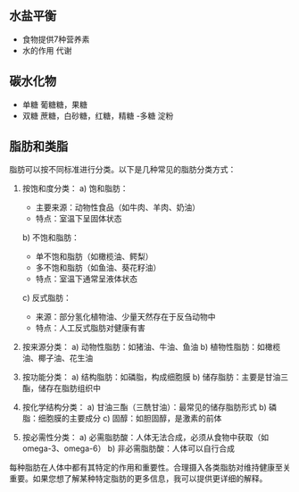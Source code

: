 
## 水盐平衡
- 食物提供7种营养素
- 水的作用
代谢

## 碳水化物
- 单糖
葡糖糖，果糖
- 双糖
蔗糖，白砂糖，红糖，精糖
-多糖
淀粉

## 脂肪和类脂

脂肪可以按不同标准进行分类。以下是几种常见的脂肪分类方式：

1. 按饱和度分类： a) 饱和脂肪：
    
    - 主要来源：动物性食品（如牛肉、羊肉、奶油）
    - 特点：室温下呈固体状态
    
    b) 不饱和脂肪：
    
    - 单不饱和脂肪（如橄榄油、鳄梨）
    - 多不饱和脂肪（如鱼油、葵花籽油）
    - 特点：室温下通常呈液体状态
    
    c) 反式脂肪：
    - 来源：部分氢化植物油、少量天然存在于反刍动物中
    - 特点：人工反式脂肪对健康有害
2. 按来源分类： a) 动物性脂肪：如猪油、牛油、鱼油 b) 植物性脂肪：如橄榄油、椰子油、花生油
3. 按功能分类： a) 结构脂肪：如磷脂，构成细胞膜 b) 储存脂肪：主要是甘油三酯，储存在脂肪组织中
4. 按化学结构分类： a) 甘油三酯（三酰甘油）：最常见的储存脂肪形式 b) 磷脂：细胞膜的主要成分 c) 固醇：如胆固醇，是激素的前体
5. 按必需性分类： a) 必需脂肪酸：人体无法合成，必须从食物中获取（如omega-3、omega-6） b) 非必需脂肪酸：人体可以自行合成

每种脂肪在人体中都有其特定的作用和重要性。合理摄入各类脂肪对维持健康至关重要。如果您想了解某种特定脂肪的更多信息，我可以提供更详细的解释。
